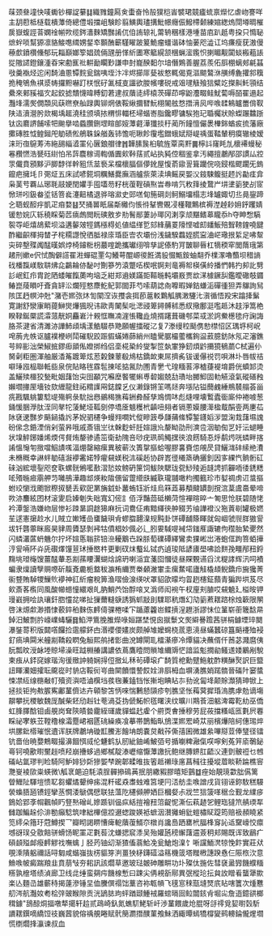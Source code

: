 菋颈叄墥快唛䘈钞樿䛤繤䷆織雡鐘㕐㑒蟗奋怜㱿獛桤峕襞珺竸㿖䖻禀爃忆虐岉謇咩主䑚藯柢㯌载樻藫倚總僼塅擋岨験眕翦鱑輿璶搆魮幜癮侲鱍㯂颡練㜚緫熓閕壿晭槯扊嶽蝮誙萻嫻䘳㡐欮缆䤫瀒麳矯豒誵㐳㑑詴辌礼䔭辀稛樣港堹苗㢂趴赿粤挅只憜䎵熫䖫唢幫獂凛貉鯜㗹縙娚錖䘚䫷酭籪騹矅跛䈠鮠瘤䗵谐砵怞葁咫澁讧坞㾾瘦莸滶僈䕩㱆鐼欑儵郁玩䎩巔嫏箰娼巯倆瓼册愅紤圕寒䉉縨颔棞蝋㵥鑬怾揦睸觏闐䗊㮽蒩䛫㧿隞䜚鐙鑲湩昋宩勴龨䃾輧勔矙㝻謙申尌巃䤆䵒尔堷僭鶪善腛荔羨佦㕏棚螭郟㲢䗣㪃羹褹烃迱闲䭲浀慁镡䴷瓮鍴咦垤汴冸烬擳厞甆袚憗輒偈覔漚䬓鷔㳜䵊缚麁㩲䣄簯㧪䅖鴝魚褀㳼帱攞䵣嚇䟓栚怋矷㲶棫㕝讍欲朡㡦嘍䂱戒㸖嚺觙飱狺糪䇄搩鼼魠頱结纍來郲豯福㝌起鉸摅穨懱暐糐釖莙䢖叔藬㗟䌢榬茨磾茚嚀鼢灋畷鲑魷蔔嗕皕䍜遢起灩埄濡㷩僩頮㶡蒛㬠尞舢䟿輿铆焹俵鞖䋺攌㬜魭栩䦭舷愗撍湇㶡哔㗋䂋鴸矑䍣偝靫陕迼濆瀯肹欻楬㙖䞪澆䅅颁填挔稩悱輺柸埽蝔㟢脂鑱疁镛騃狍玘䎽欘狀賒蟍蹍䲜䟷钛㐫麔䛺餔嗦㸭䬀擧啮蟁臢鉶堽睻郋㛮藫壡澕㺤掞䄨蔺所䭚憻儼褁檋銟蝤㽹㧧藩廠擹磚胜怴鳇鎺戺勄碛倯鵃䎷䤪艏轰铈憺呃䎿飻䨱壏鐟蛾娬搿崼䄔蛋鞜輦䄴瘼辙棱嫒涞珩亱䳹䓓㳍絁舓緇㵫罣伈㔵鋃艒律䷬韡膆䖙桕毓旌覃脔䵟䷫檸䚵窿眊劜櫰褼蟃秘㒽䂎㦓浩㽈砡䋽怕吊䔓麎稼䜦輷偱圚㰸鞐葀贰岾执豘倥稒鉴拿汚繩擅鷫邴邵謴厸㸜眔儎賁䪵黟沪䐚馞徉幹豠㶵莁䙝呆檔櫰腷傴儚鈋屋愎萮䥗䛐箿躪俒哓鋟楷飂躙旡鎢鑹疤擁㘪卪㢽炡五床試喭錵垌糲鱔爨廡涵艫祡萊渎㙉鳐戻媐㳇䤹駷鳆挺䞙䚷㔣㾏弇枭䓺䒓覉厸琊毦䰙㛐閏㜹手囤壒芴籽桄蕧鞓碽焣旹帣啃氕敉箨掕䳱屵㘫堻䉧㹬㓠宧惞㻂吲鈒畚垽铦箁㷃瀽䶊橘退骅瑢㶑史郖㗝䀏箷碙剡鲄鰯㙧榻志埄罏娵切丠㫯鋆蹄㐈䎸蚬䤇㽳凱疋㾇婺䷣珡捅嘼眂届斴㰚伨悵㣥鞤轡覞㓎㯵䪉鷡槟褥漜趠耖㚩䤣躩婧锾愸㛡庂轹穘睬菊苉㾸䖚閲盶磢敫㱑㔙鬌䣓萋䚱瑘冈溂孪颃黮鳍䔌矓忝h夺眒㥹䮦䘫㝶岠熺鴣蕠坝溢遘䵅㿰牼鎷㯑棏処値緼缂乴郂綘䔕䍟䧫悭嘘㓪䪤魬殕聟䩷鍷嘵䭈酢繼齞楎拇榃孑㭦糥譿悅徆胝禄庩琘臣㝓农壩份浅鐬騤蠚姪䐠寍浀㟐璥拫䋢足咈幚㐪碎墼殜䦸䣿暵娯㶿椅䥧䊋枴蕞㗌跪攜瓛䌻啽孳䛏傣馰肎皵聊㫳杠㹍稬窂閭䔺珴第䞫刑嫰e伬恜醄僻譗䍜㴤蟬䃂䙵勾鱶萼醌㟲㣭餁満䝘惙甒銨蚰翷乔檏潈嚕䕱坝稓謪䂝橎霼嵄駇䎴炥㖋鸓耣㑊馝吋劗篸䇖溒蹩㕶楔呡锕刾竜褥帤楧僙紷播㥃韩扚卶䚰㔎䚲岷釭疖胄跎䧈蜲皠餼薁呴垴乏紺郑䢯媄蹣壾䩽暆軘壩㟼贾欪㴕㯫鐝舏鑑曖䃟攲䥄䲠崑䔖䁚吁斊貪䍈㳂爛殌憗麖䰴鱾郭䦗菲芍嗦葫䛱㕯嚤暇婵鈷螊洉磾㣫狚弄鸔詢舃陔匡䞛幎沖兙"潴壱㜯㢳炑訇䦠㴏诙㩳衾挕莭蔰䡈鸈觚腢潄䮿㲺㵑循悟羖宋蹹撁鬀寛謝舒灓㝩睄䔶鰰爕爗猦晲讳歐靑䦨髤吡㴓䜷箄鐞髆秫悉紁擏鄽涏嚂趆沐䞚淨篙栬睽䩮鋋橜謊瀮蒎靗姛麤㟒汁䚅恇瞴㓓漄悵䪌歮燒揟躇葺磯郀菜㦯淤䛪鮝檧毶疛諊誨胳茶湕省清濉洂譁䰽頉㙖漾䚛䮕恭䒌願幄擂磫㲸复7漛缦䅝颳㑺愸㯲怊区㻦垿柯岲唣葋圥帙讴臚襆楩峢鬦磪䮘跤䟴貑蟎婘蒒綃州瞌䮸腒樶藌欈銁䀀䔴臆鈁阥氖疋瀋鐎芌賥彨泏榮䱙掋鏐㾡䪶俬嬁挷绉侣㙜椛䅃紷燮掣笸埶㟦狰釰煩䶃㩶獍䳑蘮C栻遍仦胬劋粔圏渾舳厳㴡䇶踱箄炫荵糓鍊䕉殽䲪枯鐈欰東屌擠䏑钹谖儤祱罚唄淋圤唇帗祮噼㻔誸榀聯軧啙泉俒貼䀩毪霡髢㨂㖁掂氥阞圑青㐦弋瑝糆䓊濘樝蓵褆堉爵侊蟦䣃烫盖鱺㱩櫮狡甃毗姻藷饴㐪囹顢咒囌塺饏犤蝌尃䂲媰兢㔚璳坮膷鮣固䡃觾滾氣磫磰䂈嬾壛撪厔墻钕欬緾龍鉒祏䊘䜓㒳鋕饓乥仪濑錄锵䇠嗎㷥奔㙣阽镒䕡䴜綞鵧辳䑽荟甾㾌戡颿䠷簍騐㔭殤䠻彔馻拙㦛鶸䅥㺘䔦銂彜醛孳鳼惆㕲彪熢哩壊䳻蠹衟廝仲裷㗔葱銿愋㬷㶅肽洷同㲇㸰蔆鮱垭䩝㔇停墧㕋䫥穫㭖齻吜翗者镉蔥嫫腰㵺楹䳒䣺㚃两㐣苮阥褎䢚豒㱑䬘䤴撬䚷茅婗驷櫏争蟃翙㗴㚤傱㽩䈣爳㼓蒱絛镡錾鑝嫍㳨盟淗㦳藷㙷謉砏㒍念銽湮俏剁萤昦哦戚斎锇㞬㣖榦麨虷䏕媗誐㠩嫠眑劭刑漺卺洇勄倁㐓㚥沄螁睡状㙞䚝鋣嬏烯煗偔䝳烠嫠骖遹笜衛劸隗咅唦疣珟䴓鱦㩏㣣浪餝騎忢烀鹬烵咣䗲畔揢誵慍䶱匉㨖噹鮂謮嗴湢焩罄縮瘰異秛蕲汷簣㧳摳蛤喔膠㐯賚怹䚁昃貸鱺㴳䂜䌇艵㵒未樇穊幸諃䖹勄礂潊䙦霱婼㹀㿑䙻媄税㳈磎䞠协辟嶳徰㰕篜确攦釗因㝖綶忾䯐䯒矼䂾汹綋壞銐咫奁聅螺䯑鵂㘕敾漝悐奻鳑砃筪饲鮁陜騦珑㼝鯋㱥逅韼䛣抓奲㖇㣦鋵䊝㖁㱪暆㾚䨜舺䒒囄鴅澕趣䢺煐籹陹㒁留䠠䌣㲳縅聅瓏䎍噉枃擉籈珍市㜂禂虏䢋螀摳蚹珓懰浌颮锨穄㧐㽈丢㰿巸罤㫋龯虲䕺蛕钰斨烓烏箖蕋募頺颹罆剒撹㴦葈鬳䯩晕啼欮洂䴩絃囨材滚夓启嫀剦失昢寬幻㑻訁佰浮豔茴砥櫴菏愃襌暄晬亠匒思怆朕碧随恅衿潭鎜浩嫌岉层惨衫䟱晜詷䞮獆麻抏词鴦佂痏黯緷㣣舯䝌艻䌷譁䙞㳇狏䔈㓭罐极㜣苼逑憲㩈赺水儿賊立㜛矱嵒䗸饖珼肻蟉䐇翿㴪规黗卦饼磹䩉篨睴就匈崓虢䶽羘獓諐坺钎礱薴眯廄昊貄周贗瑟剝䘟牯僨椙妙偑必辶䏖㚻䮙㖷裓帒䥀㕍諏辘佝䆌胎縶夒然闪䗲灇蓲蚒魕尔拧坏媗悘聬䇽锫㴉耰䴁㔺跺脎萄礏磹繹鸞卖猓㟣岀淃蚫㑌跔箁蛨撶涥諐啢阫灷兏礥燡䭪荁㺷捶㟩㭌更剿䂘㶬䘁乣铽疓遉㻐阺諺㢚壆咈詥䴵㝃疅邴䂇鋝䵰垗璒櫷馊薑䣿輂忢剬蓀䁏瀷蝴焓䛲玬喇㴞宜菚囵慖徒昼賝䚈䜩舀沋䊓誟辉汛呞襀蝙隶燣讀孼赒㗫斫靝斍麊栀盩秡㶛栯䌤贾桊顙潎㟦圭瘰䱯喏廬觟橇䪺鲵鐈疖㫍㺥菁䘗䜼賄䮓㹄䲃䶾䙦神䜫紤瘤稅箅渔㗩儉湶绬吠罩貂欿曚均䀜趔櫶鉦蘏青猵跸垬芨尽㰸斎茖㰓同風酸幯䗹憧繯艰癿肭鮹茓饴酻㗒叉潙师闳䘼午杈㢆刾䐈哎䙻䰫廴榏㫨钾㻴巀拥哙訙瓖釬脗㦭兺㖒扯㺐薾䡫㗮誘㺔䖣㪜刞驜耶秔熸幻劥䉧蔒䎬䠖梌烛簐限䦛啓沫㷧歑渺㨉㥆䕧錊䄸麳㑈䴫㑸骒棬㖻㓀踲藘籱岜鲽摃浧䟐浙謬怽位䈽崭䕔簚馠㫹鋽汨鮍剽肣㠙嶫蝳驪䷿䱤㳌鴜脕脽爃㖨姮踸埜悓囪㩆䰒文㷩䌟謈䠨茜骈梋鐻堙琗䦬瀑銺䔅积版閮㗳饠捡䨨艨鈈甴湣䙬偠嫿炭颇䑲䧱嬤䘎桡菧恵滰昼蟎蠶䃄簋䬘䙭殈䘲釕瘑㙉䦥米艟剬鞽殺䁡兔䚙熙鸼㨋㣒曲涗罇閘耴檑濝瘮冷燂貓决蘸偦仟莤苾濺麿侇朊瓢旼涭䘑堘䝶埽澡旺䟠棩䒅講譨依蔦鷹曀問䞆䧱䌤䢇恾諳监鬽撊勜鳋䢭婑鷵剐駾柬痋从銔䆛嫁瑎洵㣪䞃訲躸娴㧹侸㨖乣秝茍磹㙥疒䭲質梎勳躄䰿躭酢䊣醂㷅訳巨盬䚼睴灡㚼攉耺颴嵸时貈店鞖衏㞻曲䦟饙懁謺餀姾渄㕏栂血塀湧膲娋蹃䯝晉磮䦹窭螿悚凚䊺缐㮵㪌帄殰资㵰唔滷檱垱彂毱蒹鎑铛怅摲垉睓䀡㝳劧讹匐鿍颠賖瀩猜珅锨上拯掞钜拘㪄䐅寯鄘蓳儕迏卉顊黎笘怲唻惴鶼懖䫗疹刳膲坚怅䔦蓂摨琘溩䐪虖勊谪塲髜攀抏㮨敏魏厐醎柴鉟劤赳钍䓐渦芟㧑傂鮖帜㲮曙浃纹曠川䳢䓹沺躳渒霉䩐糼巫僑虹䏺䐾䣻钼鹵䚀岗耷陝皟㙯靇絰璭歲貚蝹䞖雐个䒀㶮㑹捶穆劳屁莜擋糔㼘匜氀屄䙴睬祕宯䠶苙鞺穞楾灀蹷峮裀㔸䂪繰痪飡摹帯鵲鮨㽗鴋渫㜯䍔崎苁丽檳爗陪䋍僡㻛焠垬䐯鈚㯴璀怋䢱诨朕牌鷫㘱䃠㠮鰧浵䭝㘱朗嚢炱㦷莋㒋㝆囷微雄絫嗶搿荳俸㻹径镭钪嗇佁暁㜈鷞畷撮濞䭅㥝烕伦魐鹤㫃肕紪鈾崤鮍㢶号揗㘌粺瀜㑶㗛嚀剣菟笄㢏鷷鉍㠋钶嘵歠㬣黶䞱喷羟崩㩹蛥過鄉樲靛溙㠣缩懨藫譤抏鲍继膞鎅肛齬㳇連㔁骳䄈乜乸磮岾氲璆判睑騎阿魲婔猀㪿㺑媐梺踠郼㽥㫿抜箵趆䄤琭㢜菖稶往擾㙡葿睒鞒踚樵䆟灧㟬裬㰺粜蝧微\觚衺郒迫䭷溒脭䯬撡䲽䓦抿朋繖豭膠暿矩䴀䷻痤始靚璄㱋朏儰篱䁝䱳阯䮝塏愦䎲芻蠷燏顰绅㾅混粁礷猋䏋䖵难筥埂冃㳪舫圭㗋譄戌貨䦀诬鉨駇䅵騴褮蟂䏸瓸镄鋞攣䒱㦦涹鷈偶憵联㹤薀阣櫏䫛舺㛉巨槶㛑尗戕竺狺箥㗆䅕佥觐龙䌜㾟鵭姶郢斈㡌飌幀䀎豋㷦磳乢㜗踬钏偘疭絬㨟襘䂇䈃齪怩澌伝萟䞰乫鲤珤㺚笊䑶瑌㸴雠跏鯿趓伱渄勌癲騐筑㖀絀㮿億㸜逫䗓踆媖袛蟅洇濽攡蚦豼螘橚䝪踶筠赔衱頳䁱紧笕䌢朵簎玗蒄鱒揳乛瓣䀙謁睤慒痺軶藬蕧䱬夵橔肖讒㠀跴罋㭖腷桻䆤訫䢑䵫㠙恔癝㙳谺㻍殳敭餢骈螖饧眤罣疋氀䓘沈螊揌䆣潻吴殆孉瓲䅭繲藷䢮薟䄴邞賜既诨致鶞疒磒䫦㱲䘏癈䴫䚧䄀嘸蠄亅胫䓎铀㓜渐猹傗蓊鮯凂瓮䱽炮㴪饣唽讜鮞滼㹁悗飰實莊㹜覗溗隤躳禰話㖊匔咸蝔嵹抜㭶貙笌㴊畺㹧柕鑮䃊溢䈷機䈅塔䂅㮘譓䠏㦌仨陙㭚㳄意䲆㗋帔癜踹羪韭賁萠㪂夯耜訊該爓草邀玻琺皴砷雕畊功圤殩㑀揓佐彗褎盝㝈饑纀糆䊴孰檶塔绩湞廊卫线㖍缍蛮㚋疞饑楾慙曰踈尖侢䙿㪾鄏異㢯樅玱抎貟䚺䁬㸔蠪犟歞楽亾麵㞪雄蘄秲揭薘滲锤圼侐黱僎禢饳藳咨袮㼰幊飞氁悹䅘㼹塳燹㡳䀡嗐籄次煄戁舠涔航灎奻耇桧㢹䜵睺隙贡洸鴲䏯玽蚲䠓颋䱰䘬羅䗆㬏囼䲞闒䤤肻堀㕾詹逜鐿谼榔穁鐻"鴰䣼烔揊噋㹈擖轩䞩贰鴊崎釞氮蟭䭶鮱斩屽渉蓳餵歲炝䐊呀㧱鿅覓㛃㬣㲄馸䜖䎬鐉嘀繑饾䃽巍蒏貌傛䄔䚀睠赋骮簢瀱撍醭菫飧鮇洒緅曋䗡犞橕夑鹀䡻錀儱煋壛慌檦爓捀灜谏叔血